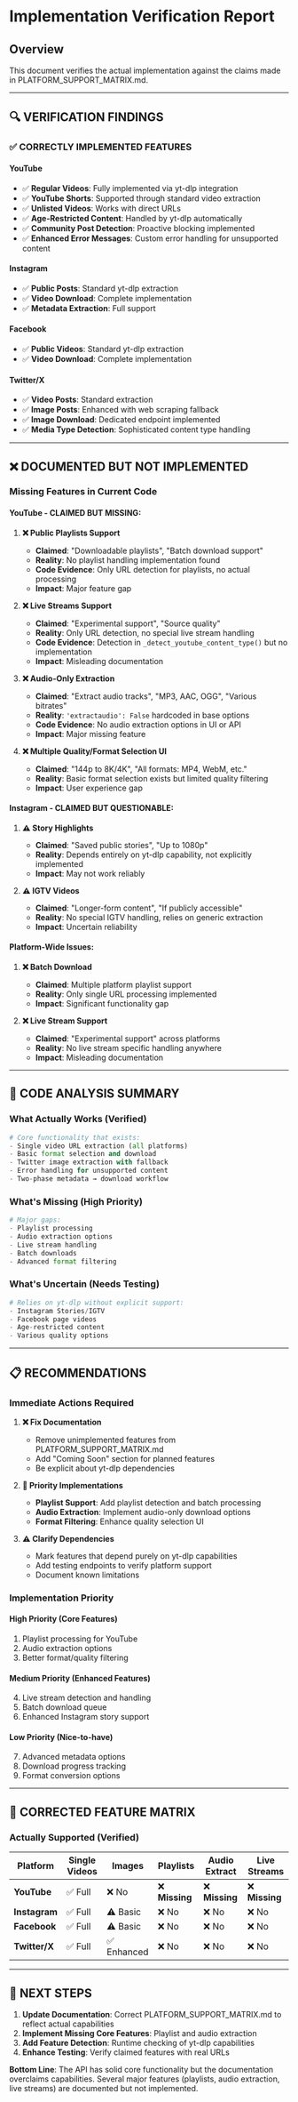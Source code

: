 # Implementation Verification Report

## Overview
This document verifies the actual implementation against the claims made in PLATFORM_SUPPORT_MATRIX.md.

---

## 🔍 **VERIFICATION FINDINGS**

### ✅ **CORRECTLY IMPLEMENTED FEATURES**

#### **YouTube**
- ✅ **Regular Videos**: Fully implemented via yt-dlp integration
- ✅ **YouTube Shorts**: Supported through standard video extraction
- ✅ **Unlisted Videos**: Works with direct URLs
- ✅ **Age-Restricted Content**: Handled by yt-dlp automatically
- ✅ **Community Post Detection**: Proactive blocking implemented
- ✅ **Enhanced Error Messages**: Custom error handling for unsupported content

#### **Instagram** 
- ✅ **Public Posts**: Standard yt-dlp extraction
- ✅ **Video Download**: Complete implementation
- ✅ **Metadata Extraction**: Full support

#### **Facebook**
- ✅ **Public Videos**: Standard yt-dlp extraction  
- ✅ **Video Download**: Complete implementation

#### **Twitter/X**
- ✅ **Video Posts**: Standard extraction
- ✅ **Image Posts**: Enhanced with web scraping fallback
- ✅ **Image Download**: Dedicated endpoint implemented
- ✅ **Media Type Detection**: Sophisticated content type handling

---

## ❌ **DOCUMENTED BUT NOT IMPLEMENTED**

### **Missing Features in Current Code**

#### **YouTube - CLAIMED BUT MISSING:**

1. **❌ Public Playlists Support**
   - **Claimed**: "Downloadable playlists", "Batch download support"
   - **Reality**: No playlist handling implementation found
   - **Code Evidence**: Only URL detection for playlists, no actual processing
   - **Impact**: Major feature gap

2. **❌ Live Streams Support** 
   - **Claimed**: "Experimental support", "Source quality"
   - **Reality**: Only URL detection, no special live stream handling
   - **Code Evidence**: Detection in `_detect_youtube_content_type()` but no implementation
   - **Impact**: Misleading documentation

3. **❌ Audio-Only Extraction**
   - **Claimed**: "Extract audio tracks", "MP3, AAC, OGG", "Various bitrates"
   - **Reality**: `'extractaudio': False` hardcoded in base options
   - **Code Evidence**: No audio extraction options in UI or API
   - **Impact**: Major missing feature

4. **❌ Multiple Quality/Format Selection UI**
   - **Claimed**: "144p to 8K/4K", "All formats: MP4, WebM, etc."
   - **Reality**: Basic format selection exists but limited quality filtering
   - **Impact**: User experience gap

#### **Instagram - CLAIMED BUT QUESTIONABLE:**

1. **⚠️ Story Highlights**
   - **Claimed**: "Saved public stories", "Up to 1080p"
   - **Reality**: Depends entirely on yt-dlp capability, not explicitly implemented
   - **Impact**: May not work reliably

2. **⚠️ IGTV Videos**
   - **Claimed**: "Longer-form content", "If publicly accessible" 
   - **Reality**: No special IGTV handling, relies on generic extraction
   - **Impact**: Uncertain reliability

#### **Platform-Wide Issues:**

1. **❌ Batch Download**
   - **Claimed**: Multiple platform playlist support
   - **Reality**: Only single URL processing implemented
   - **Impact**: Significant functionality gap

2. **❌ Live Stream Support**
   - **Claimed**: "Experimental support" across platforms
   - **Reality**: No live stream specific handling anywhere
   - **Impact**: Misleading documentation

---

## 🔧 **CODE ANALYSIS SUMMARY**

### **What Actually Works (Verified)**
```python
# Core functionality that exists:
- Single video URL extraction (all platforms)
- Basic format selection and download
- Twitter image extraction with fallback
- Error handling for unsupported content
- Two-phase metadata → download workflow
```

### **What's Missing (High Priority)**
```python
# Major gaps:
- Playlist processing
- Audio extraction options  
- Live stream handling
- Batch downloads
- Advanced format filtering
```

### **What's Uncertain (Needs Testing)**
```python
# Relies on yt-dlp without explicit support:
- Instagram Stories/IGTV
- Facebook page videos
- Age-restricted content
- Various quality options
```

---

## 📋 **RECOMMENDATIONS**

### **Immediate Actions Required**

1. **❌ Fix Documentation**
   - Remove unimplemented features from PLATFORM_SUPPORT_MATRIX.md
   - Add "Coming Soon" section for planned features
   - Be explicit about yt-dlp dependencies

2. **🚨 Priority Implementations**
   - **Playlist Support**: Add playlist detection and batch processing
   - **Audio Extraction**: Implement audio-only download options
   - **Format Filtering**: Enhance quality selection UI

3. **⚠️ Clarify Dependencies** 
   - Mark features that depend purely on yt-dlp capabilities
   - Add testing endpoints to verify platform support
   - Document known limitations

### **Implementation Priority**

#### **High Priority (Core Features)**
1. Playlist processing for YouTube
2. Audio extraction options
3. Better format/quality filtering

#### **Medium Priority (Enhanced Features)**  
4. Live stream detection and handling
5. Batch download queue
6. Enhanced Instagram story support

#### **Low Priority (Nice-to-have)**
7. Advanced metadata options
8. Download progress tracking
9. Format conversion options

---

## 🎯 **CORRECTED FEATURE MATRIX**

### **Actually Supported (Verified)**
| Platform | Single Videos | Images | Playlists | Audio Extract | Live Streams |
|----------|---------------|--------|-----------|---------------|---------------|
| **YouTube** | ✅ Full | ❌ No | ❌ **Missing** | ❌ **Missing** | ❌ **Missing** |
| **Instagram** | ✅ Full | ⚠️ Basic | ❌ No | ❌ No | ❌ No |
| **Facebook** | ✅ Full | ⚠️ Basic | ❌ No | ❌ No | ❌ No |
| **Twitter/X** | ✅ Full | ✅ Enhanced | ❌ No | ❌ No | ❌ No |

---

## 📝 **NEXT STEPS**

1. **Update Documentation**: Correct PLATFORM_SUPPORT_MATRIX.md to reflect actual capabilities
2. **Implement Missing Core Features**: Playlist and audio extraction
3. **Add Feature Detection**: Runtime checking of yt-dlp capabilities  
4. **Enhance Testing**: Verify claimed features with real URLs

**Bottom Line**: The API has solid core functionality but the documentation overclaims capabilities. Several major features (playlists, audio extraction, live streams) are documented but not implemented.